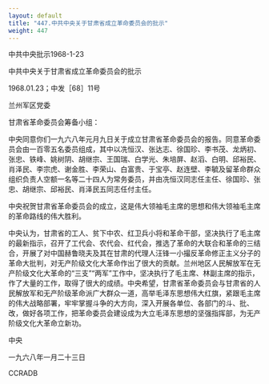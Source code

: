 ```yaml
---
layout: default
title: "447.中共中央关于甘肃省成立革命委员会的批示"
weight: 447
---
```


中共中央批示1968-1-23

中共中央关于甘肃省成立革命委员会的批示

1968.01.23；中发［68］11号

兰州军区党委

甘肃省革命委员会筹备小组：

中央同意你们一九六八年元月九日关于成立甘肃省革命委员会的报告。同意革命委员会由一百零五名委员组成，其中以冼恒汉、张达志、徐国珍、李书茂、龙炳初、张忠、铁峰、姚树阴、胡继宗、王国瑞、白学光、朱培屏、赵滔、白明、邱裕民、肖泽民、李宗虎、谢金胜、李荣山、白富贵、于宝亭、赵连壁、李毓及留革命群众组织负责人空额一名等二十四人为常务委员，并由冼恒汉同志任主任、徐国珍、张忠、胡继宗、邱裕民、肖泽民五同志任付主任。

中央祝贺甘肃省革命委员会的成立，这是伟大领袖毛主席的思想和伟大领袖毛主席的革命路线的伟大胜利。

中央认为，甘肃省的工人、贫下中农、红卫兵小将和革命干部，坚决执行了毛主席的最新指示，召开了工代会、农代会、红代会，推选了革命的大联合和革命的三结合，开展了对中国赫鲁晓夫及其在甘肃的代理人汪锋一小撮反革命修正主义分子的革命大批判，对无产阶级文化大革命作出了很大的贡献。兰州地区人民解放军在无产阶级文化大革命的“三支”“两军”工作中，坚决执行了毛主席、林副主席的指示，作了大量的工作，取得了很大的成绩。中央希望，甘肃省革命委员会与甘肃省的人民解放军和无产阶级革命派广大群众一道，高举毛泽东思想伟大红旗，紧跟毛主席的伟大战略部署，牢牢掌握斗争的大方向，深入开展各单位、各部门的斗、批、改，做好各项工作，把革命委员会建设成为大立毛泽东思想的坚强指挥部，为无产阶级文化大革命立新功。

中央

一九六八年一月二十三日

CCRADB

